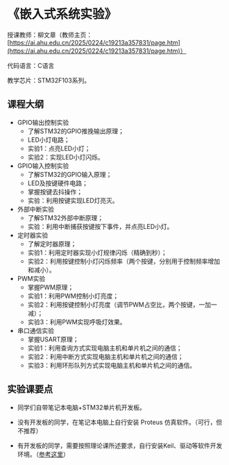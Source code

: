# 《嵌入式系统实验》

授课教师：柳文章（教师主页：[https://ai.ahu.edu.cn/2025/0224/c19213a357831/page.htm](https://ai.ahu.edu.cn/2025/0224/c19213a357831/page.htm)）

代码语言：C语言

教学芯片：STM32F103系列。

## 课程大纲

- GPIO输出控制实验
  - 了解STM32的GPIO推挽输出原理；
  - LED小灯电路；
  - 实验1：点亮LED小灯；
  - 实验2：实现LED小灯闪烁。
- GPIO输入控制实验
  - 了解STM32的GPIO输入原理；
  - LED及按键硬件电路；
  - 掌握按键去抖操作；
  - 实验：利用按键实现LED灯亮灭。
- 外部中断实验
  - 了解STM32外部中断原理；
  - 实验：利用中断捕获按键按下事件，并点亮LED小灯。
- 定时器实验
  - 了解定时器原理；
  - 实验1：利用定时器实现小灯规律闪烁（精确到秒）；
  - 实验2：利用按键控制小灯闪烁频率（两个按键，分别用于控制频率增加和减小）。
- PWM实验
  - 掌握PWM原理；
  - 实验1：利用PWM控制小灯亮度；
  - 实验2：利用按键控制小灯亮度（调节PWM占空比，两个按键，一加一减）；
  - 实验3：利用PWM实现呼吸灯效果。
- 串口通信实验
  - 掌握USART原理；
  - 实验1：利用查询方式实现电脑主机和单片机之间的通信；
  - 实验2：利用中断方式实现电脑主机和单片机之间的通信；
  - 实验3：利用环形队列方式实现电脑主机和单片机之间的通信。

## 实验课要点

- 同学们自带笔记本电脑+STM32单片机开发板。

- 没有开发板的同学，在笔记本电脑上自行安装 Proteus 仿真软件。（可行，但不推荐）

- 有开发板的同学，需要按照理论课所述要求，自行安装Keil、驱动等软件开发环境。（[参考这里](https://github.com/wenzhangliu/EmbediedSystemsCourse/tree/main/ch4-STM32-Start)）

